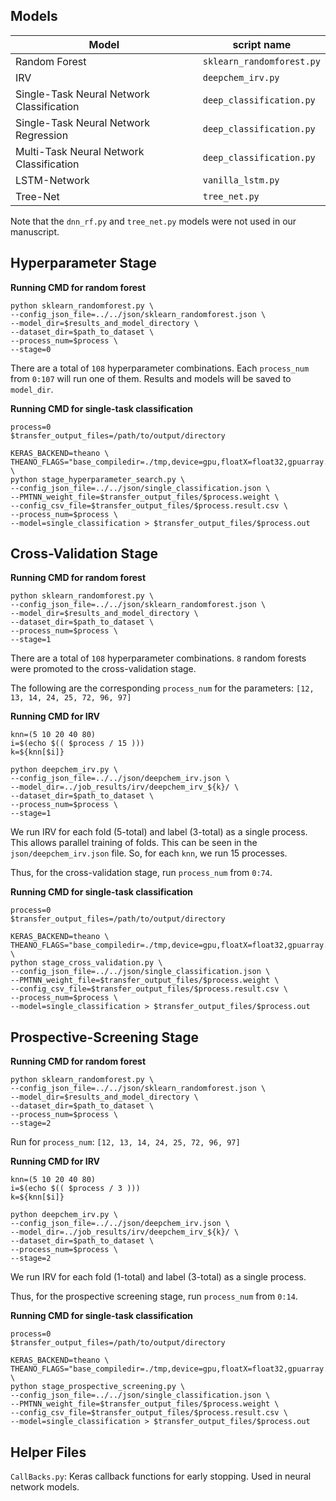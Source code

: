 ## Models

| Model | script name |
| --- | --- |
| Random Forest | `sklearn_randomforest.py` |
| IRV | `deepchem_irv.py` |
| Single-Task Neural Network Classification | `deep_classification.py` |
| Single-Task Neural Network Regression | `deep_classification.py` |
| Multi-Task Neural Network Classification | `deep_classification.py` |
| LSTM-Network | `vanilla_lstm.py` |
| Tree-Net | `tree_net.py` |

Note that the `dnn_rf.py` and `tree_net.py` models were not used in our manuscript.

## Hyperparameter Stage

**Running CMD for random forest**

```
python sklearn_randomforest.py \
--config_json_file=../../json/sklearn_randomforest.json \
--model_dir=$results_and_model_directory \
--dataset_dir=$path_to_dataset \
--process_num=$process \
--stage=0
```

There are a total of `108` hyperparameter combinations.
Each `process_num` from `0:107` will run one of them.
Results and models will be saved to `model_dir`.

**Running CMD for single-task classification**

```
process=0
$transfer_output_files=/path/to/output/directory

KERAS_BACKEND=theano \
THEANO_FLAGS="base_compiledir=./tmp,device=gpu,floatX=float32,gpuarray.preallocate=0.8" \
python stage_hyperparameter_search.py \
--config_json_file=../../json/single_classification.json \
--PMTNN_weight_file=$transfer_output_files/$process.weight \
--config_csv_file=$transfer_output_files/$process.result.csv \
--process_num=$process \
--model=single_classification > $transfer_output_files/$process.out
```

## Cross-Validation Stage

**Running CMD for random forest**

```
python sklearn_randomforest.py \
--config_json_file=../../json/sklearn_randomforest.json \
--model_dir=$results_and_model_directory \
--dataset_dir=$path_to_dataset \
--process_num=$process \
--stage=1
```

There are a total of `108` hyperparameter combinations.
`8` random forests were promoted to the cross-validation stage.

The following are the corresponding `process_num` for the parameters: `[12, 13, 14, 24, 25, 72, 96, 97]`

**Running CMD for IRV**

```
knn=(5 10 20 40 80)
i=$(echo $(( $process / 15 )))
k=${knn[$i]}

python deepchem_irv.py \
--config_json_file=../../json/deepchem_irv.json \
--model_dir=../job_results/irv/deepchem_irv_${k}/ \
--dataset_dir=$path_to_dataset \
--process_num=$process \
--stage=1
```

We run IRV for each fold (5-total) and label (3-total) as a single process.
This allows parallel training of folds.
This can be seen in the `json/deepchem_irv.json` file.
So, for each `knn`, we run 15 processes.

Thus, for the cross-validation stage, run `process_num` from `0:74`.

**Running CMD for single-task classification**

```
process=0
$transfer_output_files=/path/to/output/directory

KERAS_BACKEND=theano \
THEANO_FLAGS="base_compiledir=./tmp,device=gpu,floatX=float32,gpuarray.preallocate=0.8" \
python stage_cross_validation.py \
--config_json_file=../../json/single_classification.json \
--PMTNN_weight_file=$transfer_output_files/$process.weight \
--config_csv_file=$transfer_output_files/$process.result.csv \
--process_num=$process \
--model=single_classification > $transfer_output_files/$process.out
```

## Prospective-Screening Stage

**Running CMD for random forest**

```
python sklearn_randomforest.py \
--config_json_file=../../json/sklearn_randomforest.json \
--model_dir=$results_and_model_directory \
--dataset_dir=$path_to_dataset \
--process_num=$process \
--stage=2
```

Run for `process_num`: `[12, 13, 14, 24, 25, 72, 96, 97]`

**Running CMD for IRV**

```
knn=(5 10 20 40 80)
i=$(echo $(( $process / 3 )))
k=${knn[$i]}

python deepchem_irv.py \
--config_json_file=../../json/deepchem_irv.json \
--model_dir=../job_results/irv/deepchem_irv_${k}/ \
--dataset_dir=$path_to_dataset \
--process_num=$process \
--stage=2
```

We run IRV for each fold (1-total) and label (3-total) as a single process.

Thus, for the prospective screening stage, run `process_num` from `0:14`.

**Running CMD for single-task classification**

```
process=0
$transfer_output_files=/path/to/output/directory

KERAS_BACKEND=theano \
THEANO_FLAGS="base_compiledir=./tmp,device=gpu,floatX=float32,gpuarray.preallocate=0.8" \
python stage_prospective_screening.py \
--config_json_file=../../json/single_classification.json \
--PMTNN_weight_file=$transfer_output_files/$process.weight \
--config_csv_file=$transfer_output_files/$process.result.csv \
--model=single_classification > $transfer_output_files/$process.out
```

## Helper Files

`CallBacks.py`: Keras callback functions for early stopping.
Used in neural network models.
